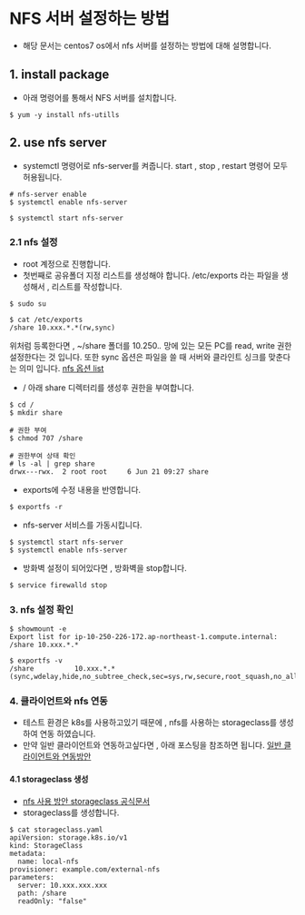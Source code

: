 # NFS 서버 설정하는 방법
- 해당 문서는 centos7 os에서 nfs 서버를 설정하는 방법에 대해 설명합니다.
## 1. install package
- 아래 명령어를 통해서 NFS 서버를 설치합니다.
```
$ yum -y install nfs-utills
```
## 2. use nfs server
- systemctl 명령어로 nfs-server를 켜줍니다. start , stop , restart 명령어 모두 허용됩니다.
```
# nfs-server enable
$ systemctl enable nfs-server

$ systemctl start nfs-server
```
### 2.1 nfs 설정
- root 계정으로 진행합니다.
- 첫번째로 공유폴더 지정 리스트를 생성해야 합니다.
  /etc/exports 라는 파일을 생성해서 , 리스트를 작성합니다.
```
$ sudo su

$ cat /etc/exports
/share 10.xxx.*.*(rw,sync)
```
위처럼 등록한다면 , ~/share 폴더를 10.250.*.* 망에 있는 모든 PC를 read, write 권한 설정한다는 것 입니다.
또한 sync 옵션은 파일을 쓸 때 서버와 클라인트 싱크를 맞춘다는 의미 입니다.
[nfs 옵션 list](https://server-talk.tistory.com/320)

- / 아래 share 디렉터리를 생성후 권한을 부여합니다.
```
$ cd /
$ mkdir share

# 권한 부여
$ chmod 707 /share

# 권한부여 상태 확인
# ls -al | grep share
drwx---rwx.  2 root root     6 Jun 21 09:27 share
```
- exports에 수정 내용을 반영합니다.
```
$ exportfs -r
```
- nfs-server 서비스를 가동시킵니다.
```
$ systemctl start nfs-server
$ systemctl enable nfs-server
```
- 방화벽 설정이 되어있다면 , 방화벽을 stop합니다.
```
$ service firewalld stop
```
### 3. nfs 설정 확인
```
$ showmount -e
Export list for ip-10-250-226-172.ap-northeast-1.compute.internal:
/share 10.xxx.*.*

$ exportfs -v
/share          10.xxx.*.*(sync,wdelay,hide,no_subtree_check,sec=sys,rw,secure,root_squash,no_all_squash)
```
### 4. 클라이언트와 nfs 연동
- 테스트 환경은 k8s를 사용하고있기 때문에 , nfs를 사용하는 storageclass를 생성하여 연동 하였습니다.
- 만약 일반 클라이언트와 연동하고싶다면 , 아래 포스팅을 참조하면 됩니다.
[일반 클라이언트와 연동방안](https://ansan-survivor.tistory.com/687)
#### 4.1 storageclass 생성
- [nfs 사용 방안 storageclass 공식문서](https://kubernetes.io/ko/docs/concepts/storage/storage-classes/#nfs)
- storageclass를 생성합니다.
```
$ cat storageclass.yaml
apiVersion: storage.k8s.io/v1
kind: StorageClass
metadata:
  name: local-nfs
provisioner: example.com/external-nfs
parameters:
  server: 10.xxx.xxx.xxx
  path: /share
  readOnly: "false"
```